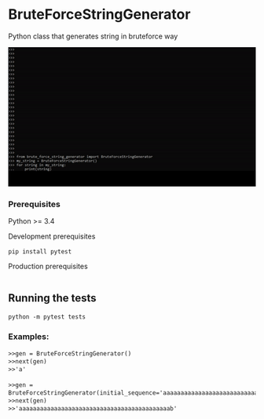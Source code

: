 # BruteForceStringGenerator
Python class that generates string in bruteforce way

![](docs/string_gen.gif)

### Prerequisites
Python  >= 3.4

Development prerequisites

```
pip install pytest
```

Production prerequisites

```

```

## Running the tests

```
python -m pytest tests
```


### Examples:

```
>>gen = BruteForceStringGenerator()
>>next(gen)
>>'a'

>>gen = BruteForceStringGenerator(initial_sequence='aaaaaaaaaaaaaaaaaaaaaaaaaaaaaaaaaaaaaaaaaaaa')
>>next(gen)
>>'aaaaaaaaaaaaaaaaaaaaaaaaaaaaaaaaaaaaaaaaaaab'
```
